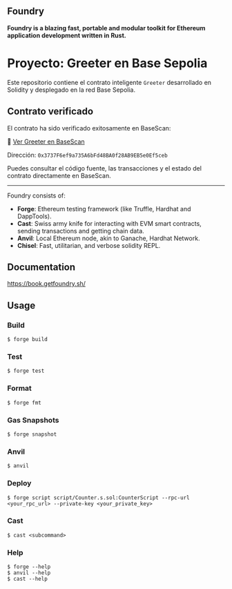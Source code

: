 ## Foundry

**Foundry is a blazing fast, portable and modular toolkit for Ethereum application development written in Rust.**

# Proyecto: Greeter en Base Sepolia

Este repositorio contiene el contrato inteligente `Greeter` desarrollado en Solidity y desplegado en la red Base Sepolia.

## Contrato verificado

El contrato ha sido verificado exitosamente en BaseScan:

🔗 [Ver Greeter en BaseScan](https://sepolia.basescan.org/address/0x3737f6ef9a735a6bfd48ba0f28ab9eb5e0ef5ceb#code)

Dirección: `0x3737F6ef9a735A6bFd48BA0f28AB9EB5e0Ef5ceb`

Puedes consultar el código fuente, las transacciones y el estado del contrato directamente en BaseScan.

---

Foundry consists of:

-   **Forge**: Ethereum testing framework (like Truffle, Hardhat and DappTools).
-   **Cast**: Swiss army knife for interacting with EVM smart contracts, sending transactions and getting chain data.
-   **Anvil**: Local Ethereum node, akin to Ganache, Hardhat Network.
-   **Chisel**: Fast, utilitarian, and verbose solidity REPL.

## Documentation

https://book.getfoundry.sh/

## Usage

### Build

```shell
$ forge build
```

### Test

```shell
$ forge test
```

### Format

```shell
$ forge fmt
```

### Gas Snapshots

```shell
$ forge snapshot
```

### Anvil

```shell
$ anvil
```

### Deploy

```shell
$ forge script script/Counter.s.sol:CounterScript --rpc-url <your_rpc_url> --private-key <your_private_key>
```

### Cast

```shell
$ cast <subcommand>
```

### Help

```shell
$ forge --help
$ anvil --help
$ cast --help
```
